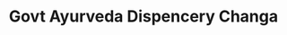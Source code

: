 ---
title: "Govt Ayurveda Dispencery Changa"
url: /vellanad/govt-ayurveda-dispencery-changa/
shop: chemist
---